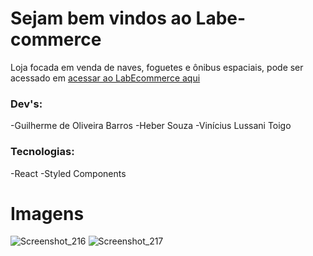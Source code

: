 # Sejam bem vindos ao Labe-commerce

Loja focada em venda de naves, foguetes e ônibus espaciais, pode ser acessado em [acessar ao LabEcommerce aqui](https://impolite-song.surge.sh/)

### Dev's:
-Guilherme de Oliveira Barros
-Heber Souza
-Vinícius Lussani Toigo
### Tecnologias:
-React
-Styled Components


# Imagens
![Screenshot_216](https://user-images.githubusercontent.com/47544503/144770129-6855036c-2dc8-4d90-99a9-4067c931ebb1.png)
![Screenshot_217](https://user-images.githubusercontent.com/47544503/144770131-782b004c-d0fc-43cd-b8e9-d344e8408f20.png)
